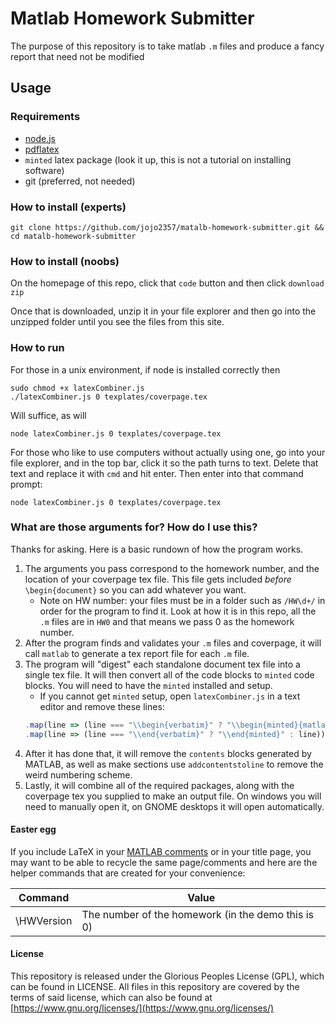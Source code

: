 # Matlab Homework Submitter

The purpose of this repository is to take matlab `.m` files and produce a fancy report that need not be modified

## Usage

### Requirements

- [node.js](https://nodejs.org/en/download/)
- [pdflatex](https://www.latex-project.org/get/)
- `minted` latex package (look it up, this is not a tutorial on installing software)
- git (preferred, not needed)

### How to install (experts)

```shell
git clone https://github.com/jojo2357/matalb-homework-submitter.git && cd matalb-homework-submitter
```

### How to install (noobs)

On the homepage of this repo, click that `code` button and then click `download zip`

Once that is downloaded, unzip it in your file explorer and then go into the unzipped folder until you see the files
from this site.

### How to run

For those in a unix environment, if node is installed correctly then

```shell
sudo chmod +x latexCombiner.js
./latexCombiner.js 0 texplates/coverpage.tex
```

Will suffice, as will

```shell
node latexCombiner.js 0 texplates/coverpage.tex
```

For those who like to use computers without actually using one, go into your file explorer, and in the top bar, click it
so the path turns to text. Delete that text and replace it with `cmd` and hit enter. Then enter into that command
prompt:

```shell
node latexCombiner.js 0 texplates/coverpage.tex
```

### What are those arguments for? How do I use this?

Thanks for asking. Here is a basic rundown of how the program works.

1. The arguments you pass correspond to the homework number, and the location of your coverpage tex file. This file gets
   included *before* `\begin{document}` so you can add whatever you want.
    - Note on HW number: your files must be in a folder such as `/HW\d+/` in order for the program to find it. Look at
      how it is in this repo, all the `.m` files are in `HW0` and that means we pass 0 as the homework number.
2. After the program finds and validates your `.m` files and coverpage, it will call `matlab` to generate a tex report
   file for each `.m` file.
3. The program will "digest" each standalone document tex file into a single tex file. It will then convert all of the
   code blocks to `minted` code blocks. You will need to have the `minted` installed and setup.
    - If you cannot get `minted` setup, open `latexCombiner.js` in a text editor and remove these lines:
   ```js
   .map(line => (line === "\\begin{verbatim}" ? "\\begin{minted}{matlab}" : line))
   .map(line => (line === "\\end{verbatim}" ? "\\end{minted}" : line))
   ```
4. After it has done that, it will remove the `contents` blocks generated by MATLAB, as well as make sections
   use `addcontentstoline` to remove the weird numbering scheme.
5. Lastly, it will combine all of the required packages, along with the coverpage tex you supplied to make an output
   file. On windows you will need to manually open it, on GNOME desktops it will open automatically.

#### Easter egg

If you include LaTeX in
your [MATLAB comments](https://www.mathworks.com/help/matlab/matlab_prog/marking-up-matlab-comments-for-publishing.html)
or in your title page, you may want to be able to recycle the same page/comments and here are the helper commands that
are created for your convenience:

| Command    | Value                                              |
|------------|----------------------------------------------------|
| \HWVersion | The number of the homework (in the demo this is 0) |

#### License

This repository is released under the Glorious Peoples License (GPL), which can be found in LICENSE. All files in this repository are covered by the terms of said license, which can also be found at [https://www.gnu.org/licenses/](https://www.gnu.org/licenses/)